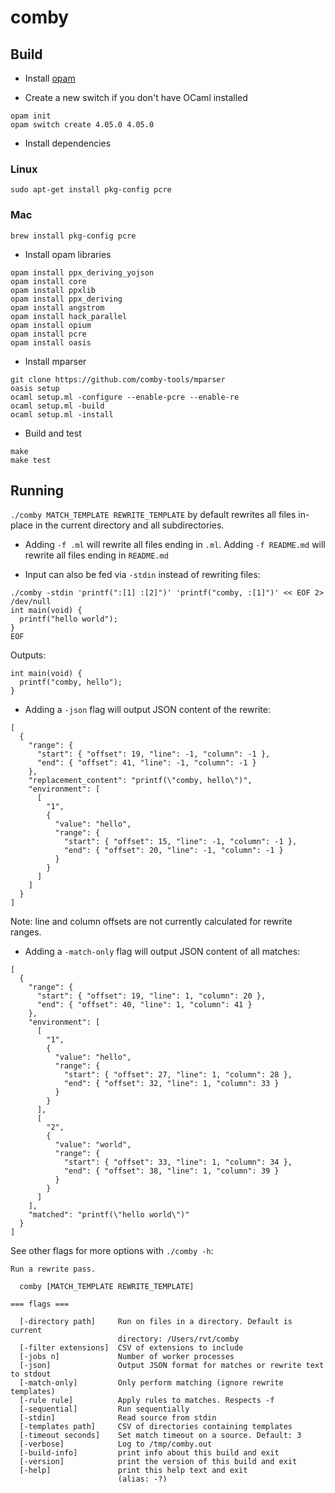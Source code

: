# comby

## Build

- Install [opam](https://opam.ocaml.org/doc/Install.html)

- Create a new switch if you don't have OCaml installed

```
opam init
opam switch create 4.05.0 4.05.0 
```

- Install dependencies

### Linux

```
sudo apt-get install pkg-config pcre
```

### Mac

```
brew install pkg-config pcre
```

- Install opam libraries

```
opam install ppx_deriving_yojson
opam install core
opam install ppxlib
opam install ppx_deriving
opam install angstrom
opam install hack_parallel
opam install opium
opam install pcre
opam install oasis
```

- Install mparser

```
git clone https://github.com/comby-tools/mparser
oasis setup
ocaml setup.ml -configure --enable-pcre --enable-re
ocaml setup.ml -build
ocaml setup.ml -install
```

- Build and test

```
make
make test
```

## Running

`./comby MATCH_TEMPLATE REWRITE_TEMPLATE` by default rewrites all files
in-place in the current directory and all subdirectories. 

- Adding `-f .ml` will rewrite all files ending in `.ml`. Adding `-f README.md` will rewrite all files
ending in `README.md`

- Input can also be fed via `-stdin` instead of rewriting files:

```
./comby -stdin 'printf(":[1] :[2]")' 'printf("comby, :[1]")' << EOF 2> /dev/null
int main(void) {
  printf("hello world");
}
EOF
```

Outputs:

```
int main(void) {
  printf("comby, hello");
}
```
- Adding a `-json` flag will output JSON content of the rewrite:

```
[
  {
    "range": {
      "start": { "offset": 19, "line": -1, "column": -1 },
      "end": { "offset": 41, "line": -1, "column": -1 }
    },
    "replacement_content": "printf(\"comby, hello\")",
    "environment": [
      [
        "1",
        {
          "value": "hello",
          "range": {
            "start": { "offset": 15, "line": -1, "column": -1 },
            "end": { "offset": 20, "line": -1, "column": -1 }
          }
        }
      ]
    ]
  }
]
```

Note: line and column offsets are not currently calculated for rewrite ranges.

- Adding a `-match-only` flag will output JSON content of all matches:

```
[
  {
    "range": {
      "start": { "offset": 19, "line": 1, "column": 20 },
      "end": { "offset": 40, "line": 1, "column": 41 }
    },
    "environment": [
      [
        "1",
        {
          "value": "hello",
          "range": {
            "start": { "offset": 27, "line": 1, "column": 28 },
            "end": { "offset": 32, "line": 1, "column": 33 }
          }
        }
      ],
      [
        "2",
        {
          "value": "world",
          "range": {
            "start": { "offset": 33, "line": 1, "column": 34 },
            "end": { "offset": 38, "line": 1, "column": 39 }
          }
        }
      ]
    ],
    "matched": "printf(\"hello world\")"
  }
]
```

See other flags for more options with `./comby -h`:

```
Run a rewrite pass.

  comby [MATCH_TEMPLATE REWRITE_TEMPLATE]

=== flags ===

  [-directory path]     Run on files in a directory. Default is current
                        directory: /Users/rvt/comby
  [-filter extensions]  CSV of extensions to include
  [-jobs n]             Number of worker processes
  [-json]               Output JSON format for matches or rewrite text to stdout
  [-match-only]         Only perform matching (ignore rewrite templates)
  [-rule rule]          Apply rules to matches. Respects -f
  [-sequential]         Run sequentially
  [-stdin]              Read source from stdin
  [-templates path]     CSV of directories containing templates
  [-timeout seconds]    Set match timeout on a source. Default: 3
  [-verbose]            Log to /tmp/comby.out
  [-build-info]         print info about this build and exit
  [-version]            print the version of this build and exit
  [-help]               print this help text and exit
                        (alias: -?)
```
